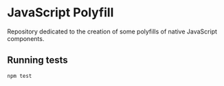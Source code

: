 # JavaScript Polyfill

Repository dedicated to the creation of some polyfills of native JavaScript components.

## Running tests

```
npm test
```
